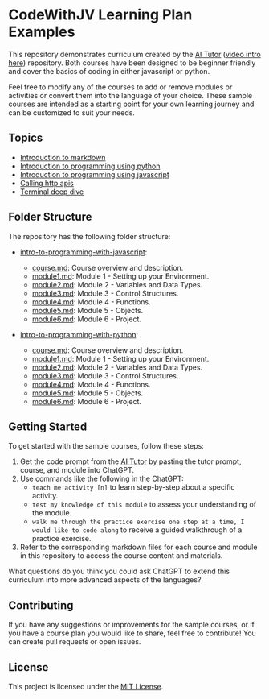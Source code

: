 # CodeWithJV Learning Plan Examples

This repository demonstrates curriculum created by the [AI Tutor](https://github.com/CodeWithJV/ai-tutor) ([video intro here](https://www.youtube.com/watch?v=EM_YDpDgZvk)) repository.
Both courses have been designed to be beginner friendly and cover the basics of coding in either javascript or python.

Feel free to modify any of the courses to add or remove modules or activities or convert them into the language of your choice. These sample courses are intended as a starting point for your own learning journey and can be customized to suit your needs.

## Topics

  - [Introduction to markdown](intro-to-markdown/course.md)
  - [Introduction to programming using python](intro-to-programming-with-python/course.md)
  - [Introduction to programming using javascript](intro-to-programming-with-javascript/course.md)
  - [Calling http apis](./apis)
  - [Terminal deep dive](./terminal/course.md)


## Folder Structure

The repository has the following folder structure:

- [intro-to-programming-with-javascript](intro-to-programming-with-javascript/): 
  - [course.md](intro-to-programming-with-javascript/course.md): Course overview and description.
  - [module1.md](intro-to-programming-with-javascript/module1.md): Module 1 - Setting up your Environment.
  - [module2.md](intro-to-programming-with-javascript/module2.md): Module 2 - Variables and Data Types.
  - [module3.md](intro-to-programming-with-javascript/module3.md): Module 3 - Control Structures.
  - [module4.md](intro-to-programming-with-javascript/module4.md): Module 4 - Functions.
  - [module5.md](intro-to-programming-with-javascript/module5.md): Module 5 - Objects.
  - [module6.md](intro-to-programming-with-javascript/module6.md): Module 6 - Project.

- [intro-to-programming-with-python](intro-to-programming-with-python/): 
  - [course.md](intro-to-programming-with-python/course.md): Course overview and description.
  - [module1.md](intro-to-programming-with-python/module1.md): Module 1 - Setting up your Environment.
  - [module2.md](intro-to-programming-with-python/module2.md): Module 2 - Variables and Data Types.
  - [module3.md](intro-to-programming-with-python/module3.md): Module 3 - Control Structures.
  - [module4.md](intro-to-programming-with-python/module4.md): Module 4 - Functions.
  - [module5.md](intro-to-programming-with-python/module5.md): Module 5 - Objects.
  - [module6.md](intro-to-programming-with-python/module6.md): Module 6 - Project.

## Getting Started

To get started with the sample courses, follow these steps:

1. Get the code prompt from the [AI Tutor](https://raw.githubusercontent.com/CodeWithJV/ai-tutor/main/init.md) by pasting the tutor prompt, course, and module into ChatGPT.
2. Use commands like the following in the ChatGPT:
   - `teach me activity [n]` to learn step-by-step about a specific activity.
   - `test my knowledge of this module` to assess your understanding of the module.
   - `walk me through the practice exercise one step at a time, I would like to code along` to receive a guided walkthrough of a practice exercise.
3. Refer to the corresponding markdown files for each course and module in this repository to access the course content and materials.

What questions do you think you could ask ChatGPT to extend this curriculum into more advanced aspects of the languages?

## Contributing

If you have any suggestions or improvements for the sample courses, or if you have a course plan you would like to share, feel free to contribute! You can create pull requests or open issues.

## License

This project is licensed under the [MIT License](LICENSE).


